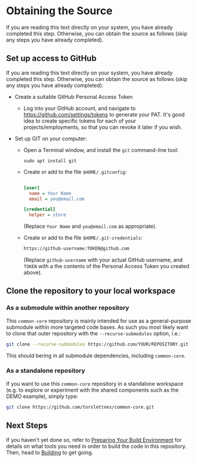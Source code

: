 Obtaining the Source
====================

If you are reading this text directly on your system, you have already completed this step. Otherwise, you can obtain the source as follows (skip any steps you have already completed).


Set up access to GitHub
-----------------------

If you are reading this text directly on your system, you have already completed this step. Otherwise, you can obtain the source as follows (skip any steps you have already completed):

* Create a suitable GitHub Personal Access Token

  - Log into your GitHub account, and navigate to https://github.com/settings/tokens to generate your PAT. It's good idea to create specific tokens for each of your projects/employments, so that you can revoke it later if you wish.

* Set up GIT on your computer:

  - Open a Terminal window, and install the `git` command-line tool:

    ```shell
    sudo apt install git
    ```

  - Create or add to the file `$HOME/.gitconfig`:

    ```ini

    [user]
      name = Your Name
      email = you@email.com

    [credential]
      helper = store

    ```

    (Replace `Your Name` and `you@email.com` as appropriate).

  - Create or add to the file `$HOME/.git-credentials`:

    ```txt
    https://github-username:TOKEN@github.com
    ```

    (Replace `github-username` with your actual GitHub username, and `TOKEN` with a the contents of the Personal Access Token you created above).


Clone the repository to your local workspace
--------------------------------------------

### As a submodule within another repository

This `common-core` repository is mainly intended for use as a general-purpose submodule within more targeted code bases.  As such you most likely want to clone that outer repository with the `--recurse-submodules` option, i.e.:

  ```bash
  git clone --recurse-submodules https://github.com/YOUR/REPOSITORY.git
  ```

This should bering in all submodule dependencies, including `common-core`.


### As a standalone repository

If you want to use this `common-core` repository in a standalone workspace (e.g. to explore or experiment with the shared components such as the DEMO example), simply type:

  ```bash
  git clone https://github.com/torslettnes/common-core.git
  ```


Next Steps
----------

If you haven't yet done so, refer to [Preparing Your Build Environment](preparing.md) for details on what tools you need in order to build the code in this repository.  Then, head to [Building](building.md) to get going.

